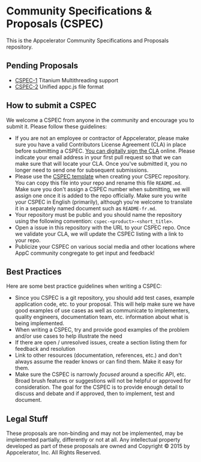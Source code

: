 # Community Specifications & Proposals (CSPEC)

This is the Appcelerator Community Specifications and Proposals repository.

## Pending Proposals

- [CSPEC-1](https://github.com/appcelerator/cspec-titanium-multithreading) Titanium Multithreading support
- [CSPEC-2](https://github.com/appcelerator/cspec-appc-appc.js) Unified appc.js file format

## How to submit a CSPEC

We welcome a CSPEC from anyone in the community and encourage you to submit it.  Please follow these guidelines:

- If you are not an employee or contractor of Appcelerator, please make sure you have a valid Contributors License Agreement (CLA) in place before submitting a CSPEC. [You can digitally sign the CLA](http://bit.ly/app_cla) online. Please indicate your email address in your first pull request so that we can make sure that will locate your CLA.  Once you've submitted it, you no longer need to send one for subsequent submissions.
- Please use the [CSPEC template](template.md) when creating your CSPEC repository.  You can copy this file into your repo and rename this file `README.md`.  Make sure you don't assign a CSPEC number when submitting, we will assign one once it is added to the repo officially. Make sure you write your CSPEC in English (primarily), although you're welcome to translate it in a separately named document such as `README-fr.md`.
- Your repository must be public and you should name the repository using the following convention: `cspec-<product>-<short_title>`.
- Open a issue in this repository with the URL to your CSPEC repo. Once we validate your CLA, we will update the CSPEC listing with a link to your repo.
- Publicize your CSPEC on various social media and other locations where AppC community congregate to get input and feedback!

## Best Practices

Here are some best practice guidelines when writing a CSPEC:

- Since you CSPEC is a git repository, you should add test cases, example application code, etc. to your proposal. This will help make sure we have good examples of use cases as well as communicate to implementers, quality engineers, documentation team, etc. information about what is being implemented.
- When writing a CSPEC, try and provide good examples of the problem and/or use cases to help illustrate the need
- If there are open / unresolved issues, create a section listing them for feedback and resolution
- Link to other resources (documentation, references, etc.) and don't always assume the reader knows or can find them. Make it easy for them.
- Make sure the CSPEC is narrowly _focused_ around a specific API, etc. Broad brush features or suggestions will not be helpful or approved for consideration.  The goal for the CSPEC is to provide enough detail to discuss and debate and if approved, then to implement, test and document.

## Legal Stuff

These proposals are non-binding and may not be implemented, may be implemented partially, differently or not at all. Any intellectual property developed as part of these proposals are owned and Copyright &copy; 2015 by Appcelerator, Inc. All Rights Reserved.

